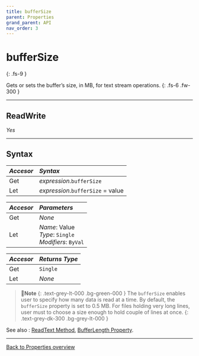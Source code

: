 ```yaml
---
title: bufferSize
parent: Properties
grand_parent: API
nav_order: 3
---
```


# bufferSize
{: .fs-9 }

Gets or sets the buffer’s size, in MB, for text stream operations.
{: .fs-6 .fw-300 }

---

## ReadWrite

_Yes_

---

## Syntax

|**_Accesor_**|**_Syntax_**|
|:----------|:----------|
|Get|*expression*.`bufferSize`|
|Let|*expression*.`bufferSize` = value|

|**_Accesor_**|**_Parameters_**|
|:----------|:----------|
|Get|_None_|
|Let|*Name*: Value<br>*Type*: `Single`<br>*Modifiers*: `ByVal`|

|**_Accesor_**|**_Returns Type_**|
|:----------|:----------|
|Get|`Single`|
|Let|_None_|

>📝**Note**
>{: .text-grey-lt-000 .bg-green-000 }
>The `bufferSize` enables user to specify how many data is read at a time. By default, the `bufferSize` property is set to 0.5 MB. For files holding very long lines, user must to choose a size enough to hold couple of lines at once.
{: .text-grey-dk-300 .bg-grey-lt-000 }

See also
: [ReadText Method](https://ecp-solutions.github.io/ECPTextStream/api/methods/readtext.html), [BufferLength Property](https://ecp-solutions.github.io/ECPTextStream/api/properties/bufferlength.html).

---

[Back to Properties overview](https://ecp-solutions.github.io/ECPTextStream/api/properties/)
